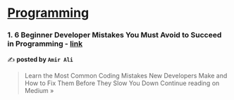 
<h1><a href=https://medium.com/tag/programming/recommended target="_blank" rel="noopener noreferrer">Programming</a></h1>
<h3>1. 6 Beginner Developer Mistakes You Must Avoid to Succeed in Programming - <a href="https://amirdevwrites.medium.com/6-beginner-developer-mistakes-you-must-avoid-to-succeed-in-programming-c4495fcc4c23?source=rss------programming-5" target="_blank" rel="noopener noreferrer">link</a></h3>

✍️ **posted by `Amir Ali`**

<blockquote>Learn the Most Common Coding Mistakes New Developers Make and How to Fix Them Before They Slow You Down
Continue reading on Medium »</blockquote>

